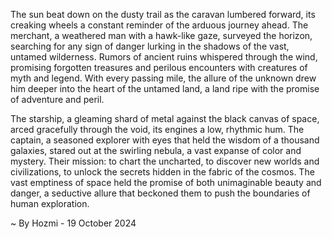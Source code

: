 
The sun beat down on the dusty trail as the caravan lumbered forward, its creaking wheels a constant reminder of the arduous journey ahead. The merchant, a weathered man with a hawk-like gaze, surveyed the horizon, searching for any sign of danger lurking in the shadows of the vast, untamed wilderness. Rumors of ancient ruins whispered through the wind, promising forgotten treasures and perilous encounters with creatures of myth and legend. With every passing mile, the allure of the unknown drew him deeper into the heart of the untamed land, a land ripe with the promise of adventure and peril. 

The starship, a gleaming shard of metal against the black canvas of space, arced gracefully through the void, its engines a low, rhythmic hum.  The captain, a seasoned explorer with eyes that held the wisdom of a thousand galaxies, stared out at the swirling nebula, a vast expanse of color and mystery. Their mission: to chart the uncharted, to discover new worlds and civilizations, to unlock the secrets hidden in the fabric of the cosmos. The vast emptiness of space held the promise of both unimaginable beauty and danger, a seductive allure that beckoned them to push the boundaries of human exploration.  

~ By Hozmi - 19 October 2024
